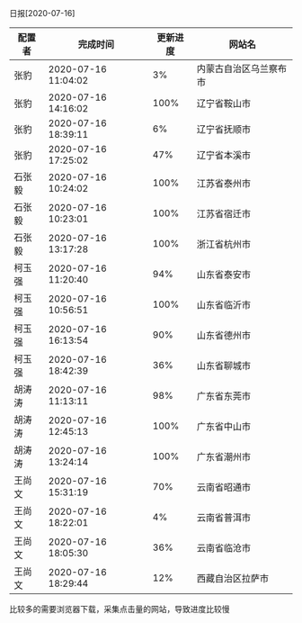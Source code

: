 日报[2020-07-16]

|	配置者	|	完成时间	|	更新进度	|	网站名	|
|----|----|----|----|
|	张豹	|	2020-07-16 11:04:02	|	  3%	|	内蒙古自治区乌兰察布市	|
|	张豹	|	2020-07-16 14:16:02	|	100%	|	辽宁省鞍山市	|
|	张豹	|	2020-07-16 18:39:11	|	  6%	|	辽宁省抚顺市	|
|	张豹	|	2020-07-16 17:25:02	|	 47%	|	辽宁省本溪市	|
|	石张毅	|	2020-07-16 10:24:02	|	100%	|	江苏省泰州市	|
|	石张毅	|	2020-07-16 10:23:01	|	100%	|	江苏省宿迁市	|
|	石张毅	|	2020-07-16 13:17:28	|	100%	|	浙江省杭州市	|
|	柯玉强	|	2020-07-16 11:20:40	|	 94%	|	山东省泰安市	|
|	柯玉强	|	2020-07-16 10:56:51	|	100%	|	山东省临沂市	|
|	柯玉强	|	2020-07-16 16:13:54	|	 90%	|	山东省德州市	|
|	柯玉强	|	2020-07-16 18:42:39	|	 36%	|	山东省聊城市	|
|	胡涛涛	|	2020-07-16 11:13:11	|	 98%	|	广东省东莞市	|
|	胡涛涛	|	2020-07-16 12:45:13	|	100%	|	广东省中山市	|
|	胡涛涛	|	2020-07-16 13:24:14	|	100%	|	广东省潮州市	|
|	王尚文	|	2020-07-16 15:31:19	|	 70%	|	云南省昭通市	|
|	王尚文	|	2020-07-16 18:22:01	|	  4%	|	云南省普洱市	|
|	王尚文	|	2020-07-16 18:05:30	|	 36%	|	云南省临沧市	|
|	王尚文	|	2020-07-16 18:29:44	|	 12%	|	西藏自治区拉萨市	|

比较多的需要浏览器下载，采集点击量的网站，导致进度比较慢